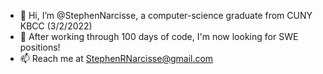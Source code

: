 - 👋 Hi, I’m @StephenNarcisse, a computer-science graduate from CUNY KBCC (3/2/2022)
- 🌱 After working through 100 days of code, I'm now looking for SWE positions!
- 📫 Reach me at StephenRNarcisse@gmail.com

<!---
StephenNarcisse/StephenNarcisse is a ✨ special ✨ repository because its `README.md` (this file) appears on your GitHub profile.
You can click the Preview link to take a look at your changes.
--->
